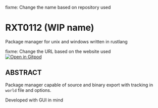 fixme: Change the name based on repository used

# RXT0112 (WIP name)

Package manager for unix and windows written in rustlang

fixme: Change the URL based on the website used<br>
[![Open in Gitpod](https://gitpod.io/button/open-in-gitpod.svg)](https://gitpod.io/#https://github.com/RXT0112/RXT0112)

## ABSTRACT
Package manager capable of source and binary export with tracking in `world` file and options.

Developed with GUI in mind


